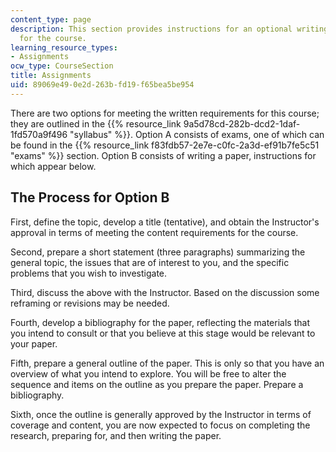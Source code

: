 ```yaml
---
content_type: page
description: This section provides instructions for an optional writing assignment
  for the course.
learning_resource_types:
- Assignments
ocw_type: CourseSection
title: Assignments
uid: 89069e49-0e2d-263b-fd19-f65bea5be954
---
```


There are two options for meeting the written requirements for this course; they are outlined in the {{% resource_link 9a5d78cd-282b-dcd2-1daf-1fd570a9f496 "syllabus" %}}. Option A consists of exams, one of which can be found in the {{% resource_link f83fdb57-2e7e-c0fc-2a3d-ef91b7fe5c51 "exams" %}} section. Option B consists of writing a paper, instructions for which appear below.

The Process for Option B
------------------------

First, define the topic, develop a title (tentative), and obtain the Instructor's approval in terms of meeting the content requirements for the course.

Second, prepare a short statement (three paragraphs) summarizing the general topic, the issues that are of interest to you, and the specific problems that you wish to investigate.

Third, discuss the above with the Instructor. Based on the discussion some reframing or revisions may be needed.

Fourth, develop a bibliography for the paper, reflecting the materials that you intend to consult or that you believe at this stage would be relevant to your paper.

Fifth, prepare a general outline of the paper. This is only so that you have an overview of what you intend to explore. You will be free to alter the sequence and items on the outline as you prepare the paper. Prepare a bibliography.

Sixth, once the outline is generally approved by the Instructor in terms of coverage and content, you are now expected to focus on completing the research, preparing for, and then writing the paper.